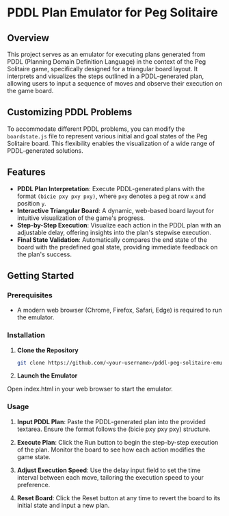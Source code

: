 # PDDL Plan Emulator for Peg Solitaire

## Overview

This project serves as an emulator for executing plans generated from PDDL (Planning Domain Definition Language) in the context of the Peg Solitaire game, specifically designed for a triangular board layout. It interprets and visualizes the steps outlined in a PDDL-generated plan, allowing users to input a sequence of moves and observe their execution on the game board.

## Customizing PDDL Problems

To accommodate different PDDL problems, you can modify the `boardstate.js` file to represent various initial and goal states of the Peg Solitaire board. This flexibility enables the visualization of a wide range of PDDL-generated solutions.

## Features

- **PDDL Plan Interpretation**: Execute PDDL-generated plans with the format `(bicie pxy pxy pxy)`, where `pxy` denotes a peg at row `x` and position `y`.
- **Interactive Triangular Board**: A dynamic, web-based board layout for intuitive visualization of the game's progress.
- **Step-by-Step Execution**: Visualize each action in the PDDL plan with an adjustable delay, offering insights into the plan's stepwise execution.
- **Final State Validation**: Automatically compares the end state of the board with the predefined goal state, providing immediate feedback on the plan's success.

## Getting Started

### Prerequisites

- A modern web browser (Chrome, Firefox, Safari, Edge) is required to run the emulator.

### Installation

1. **Clone the Repository**

   ```bash
   git clone https://github.com/<your-username>/pddl-peg-solitaire-emulator.git
2. **Launch the Emulator**

Open index.html in your web browser to start the emulator.

### Usage
1. **Input PDDL Plan**: Paste the PDDL-generated plan into the provided textarea. Ensure the format follows the (bicie pxy pxy pxy) structure.

2. **Execute Plan**: Click the Run button to begin the step-by-step execution of the plan. Monitor the board to see how each action modifies the game state.

3. **Adjust Execution Speed**: Use the delay input field to set the time interval between each move, tailoring the execution speed to your preference.

4. **Reset Board**: Click the Reset button at any time to revert the board to its initial state and input a new plan.
